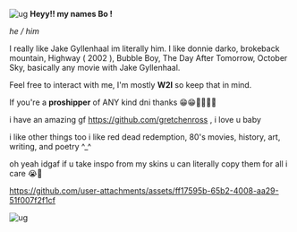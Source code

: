 ![ug](https://files.catbox.moe/6ralv9.png)
**Heyy!! my names Bo !**

*he / him*

I really like Jake Gyllenhaal im literally him. I like donnie darko, brokeback mountain, Highway ( 2002 ), Bubble Boy, The Day After Tomorrow, October Sky, basically any movie with Jake Gyllenhaal.

Feel free to interact with me, I'm mostly **W2I** so keep that in mind.

If you're a **proshipper** of ANY kind dni thanks 😁😁💖💖💖💖

i have an amazing gf https://github.com/gretchenross , i love u baby

i like other things too i like red dead redemption, 80's movies, history, art, writing, and poetry ^_^

oh yeah idgaf if u take inspo from my skins u can literally copy them for all i care 😭🙏

https://github.com/user-attachments/assets/ff17595b-65b2-4008-aa29-51f007f2f1cf



![ug](https://files.catbox.moe/w9qkji.png)








